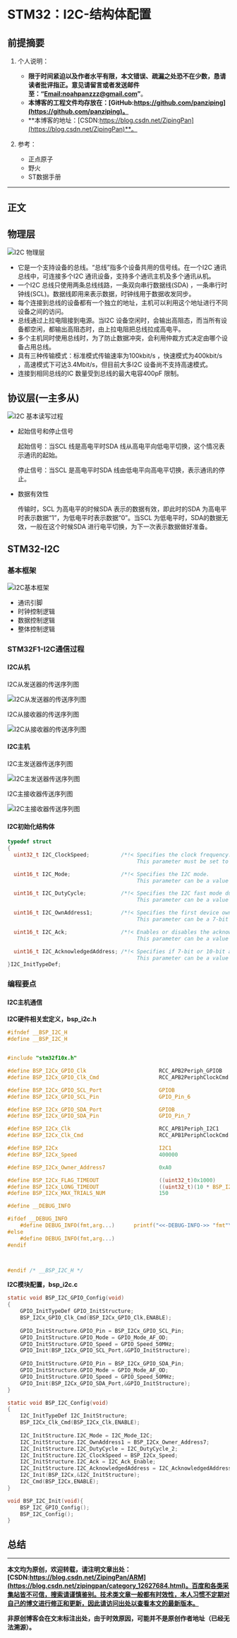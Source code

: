# STM32：I2C-结构体配置

## 前提摘要

1. 个人说明：

   - **限于时间紧迫以及作者水平有限，本文错误、疏漏之处恐不在少数，恳请读者批评指正。意见请留言或者发送邮件至：“[Email:noahpanzzz@gmail.com](noahpanzzz@gmail.com)”**。
   - **本博客的工程文件均存放在：[GitHub:https://github.com/panziping](https://github.com/panziping)。**
   - **本博客的地址：[CSDN:https://blog.csdn.net/ZipingPan](https://blog.csdn.net/ZipingPan)**。
2. 参考：

   - 正点原子
   - 野火
   - ST数据手册

---

## 正文

## 物理层

![I2C 物理层](./图库/STM32（13）：I2C-结构体配置/STM32（13）：I2C-结构体配置-P1.png)

- 它是一个支持设备的总线。“总线”指多个设备共用的信号线。在一个I2C 通讯总线中，可连接多个I2C 通讯设备，支持多个通讯主机及多个通讯从机。
- 一个I2C 总线只使用两条总线线路，一条双向串行数据线(SDA) ，一条串行时钟线(SCL)。数据线即用来表示数据，时钟线用于数据收发同步。
- 每个连接到总线的设备都有一个独立的地址，主机可以利用这个地址进行不同设备之间的访问。
- 总线通过上拉电阻接到电源。当I2C 设备空闲时，会输出高阻态，而当所有设备都空闲，都输出高阻态时，由上拉电阻把总线拉成高电平。
- 多个主机同时使用总线时，为了防止数据冲突，会利用仲裁方式决定由哪个设备占用总线。
- 具有三种传输模式：标准模式传输速率为100kbit/s ，快速模式为400kbit/s ，高速模式下可达3.4Mbit/s，但目前大多I2C 设备尚不支持高速模式。
- 连接到相同总线的IC 数量受到总线的最大电容400pF 限制。

## 协议层(一主多从)

![I2C 基本读写过程](./图库/STM32（13）：I2C-结构体配置/STM32（13）：I2C-结构体配置-P2.png)

- 起始信号和停止信号

  起始信号：当SCL 线是高电平时SDA 线从高电平向低电平切换，这个情况表示通讯的起始。

  停止信号：当SCL 是高电平时SDA 线由低电平向高电平切换，表示通讯的停止。

- 数据有效性

  传输时，SCL 为高电平的时候SDA 表示的数据有效，即此时的SDA 为高电平时表示数据“1”，为低电平时表示数据“0”。当SCL 为低电平时，SDA的数据无效，一般在这个时候SDA 进行电平切换，为下一次表示数据做好准备。



## STM32-I2C

### 基本框架

![I2C基本框架](./图库/STM32（13）：I2C-结构体配置/STM32（13）：I2C-结构体配置-P3.png)

- 通讯引脚
- 时钟控制逻辑
- 数据控制逻辑
- 整体控制逻辑

### STM32F1-I2C通信过程

#### I2C从机

I2C从发送器的传送序列图

![I2C从发送器的传送序列图](./图库/STM32（13）：I2C-结构体配置/STM32（13）：I2C-结构体配置-P4.png)

I2C从接收器的传送序列图

![I2C从接收器的传送序列图](./图库/STM32（13）：I2C-结构体配置/STM32（13）：I2C-结构体配置-P5.png)

#### I2C主机

I2C主发送器传送序列图

![I2C主发送器传送序列图](./图库/STM32（13）：I2C-结构体配置/STM32（13）：I2C-结构体配置-P6.png)

I2C主接收器传送序列图

![I2C主接收器传送序列图](./图库/STM32（13）：I2C-结构体配置/STM32（13）：I2C-结构体配置-P7.png)

#### I2C初始化结构体

```c
typedef struct
{
  uint32_t I2C_ClockSpeed;          /*!< Specifies the clock frequency.
                                         This parameter must be set to a value lower than 400kHz */

  uint16_t I2C_Mode;                /*!< Specifies the I2C mode.
                                         This parameter can be a value of @ref I2C_mode */

  uint16_t I2C_DutyCycle;           /*!< Specifies the I2C fast mode duty cycle.
                                         This parameter can be a value of @ref I2C_duty_cycle_in_fast_mode */

  uint16_t I2C_OwnAddress1;         /*!< Specifies the first device own address.
                                         This parameter can be a 7-bit or 10-bit address. */

  uint16_t I2C_Ack;                 /*!< Enables or disables the acknowledgement.
                                         This parameter can be a value of @ref I2C_acknowledgement */

  uint16_t I2C_AcknowledgedAddress; /*!< Specifies if 7-bit or 10-bit address is acknowledged.
                                         This parameter can be a value of @ref I2C_acknowledged_address */
}I2C_InitTypeDef;
```

### 编程要点

#### I2C主机通信

**I2C硬件相关宏定义，bsp_i2c.h**

```c
#ifndef __BSP_I2C_H
#define __BSP_I2C_H


#include "stm32f10x.h"

#define BSP_I2Cx_GPIO_Clk                       RCC_APB2Periph_GPIOB
#define BSP_I2Cx_GPIO_Clk_Cmd                   RCC_APB2PeriphClockCmd

#define BSP_I2Cx_GPIO_SCL_Port                  GPIOB
#define BSP_I2Cx_GPIO_SCL_Pin                   GPIO_Pin_6

#define BSP_I2Cx_GPIO_SDA_Port                  GPIOB
#define BSP_I2Cx_GPIO_SDA_Pin                   GPIO_Pin_7

#define BSP_I2Cx_Clk                            RCC_APB1Periph_I2C1    
#define BSP_I2Cx_Clk_Cmd                        RCC_APB1PeriphClockCmd

#define BSP_I2Cx                                I2C1
#define BSP_I2Cx_Speed                          400000

#define BSP_I2Cx_Owner_Address7                 0xA0

#define BSP_I2Cx_FLAG_TIMEOUT                   ((uint32_t)0x1000)
#define BSP_I2Cx_LONG_TIMEOUT                   ((uint32_t)(10 * BSP_I2Cx_FLAG_TIMEOUT))
#define BSP_I2Cx_MAX_TRIALS_NUM                 150

#define __DEBUG_INFO   

#ifdef __DEBUG_INFO
    #define DEBUG_INFO(fmt,arg...)      printf("<<-DEBUG-INFO->> "fmt"\r\n",##arg)
#else
    #define DEBUG_INFO(fmt,arg...)
#endif



#endif /* __BSP_I2C_H */
```

**I2C模块配置，bsp_i2c.c**

```c
static void BSP_I2C_GPIO_Config(void)
{
    GPIO_InitTypeDef GPIO_InitStructure;
    BSP_I2Cx_GPIO_Clk_Cmd(BSP_I2Cx_GPIO_Clk,ENABLE);
    
    GPIO_InitStructure.GPIO_Pin = BSP_I2Cx_GPIO_SCL_Pin;
    GPIO_InitStructure.GPIO_Mode = GPIO_Mode_AF_OD;
    GPIO_InitStructure.GPIO_Speed = GPIO_Speed_50MHz;
    GPIO_Init(BSP_I2Cx_GPIO_SCL_Port,&GPIO_InitStructure);
    
    GPIO_InitStructure.GPIO_Pin = BSP_I2Cx_GPIO_SDA_Pin;
    GPIO_InitStructure.GPIO_Mode = GPIO_Mode_AF_OD;
    GPIO_InitStructure.GPIO_Speed = GPIO_Speed_50MHz;
    GPIO_Init(BSP_I2Cx_GPIO_SDA_Port,&GPIO_InitStructure);   
}

static void BSP_I2C_Config(void)
{
    I2C_InitTypeDef I2C_InitStructure;
    BSP_I2Cx_Clk_Cmd(BSP_I2Cx_Clk,ENABLE);
    
    I2C_InitStructure.I2C_Mode = I2C_Mode_I2C;
    I2C_InitStructure.I2C_OwnAddress1 = BSP_I2Cx_Owner_Address7;
    I2C_InitStructure.I2C_DutyCycle = I2C_DutyCycle_2;
    I2C_InitStructure.I2C_ClockSpeed = BSP_I2Cx_Speed;
    I2C_InitStructure.I2C_Ack = I2C_Ack_Enable;
    I2C_InitStructure.I2C_AcknowledgedAddress = I2C_AcknowledgedAddress_7bit;
    I2C_Init(BSP_I2Cx,&I2C_InitStructure); 
    I2C_Cmd(BSP_I2Cx,ENABLE);
}

void BSP_I2C_Init(void){
    BSP_I2C_GPIO_Config();
    BSP_I2C_Config(); 
}

```





## 总结



---

**本文均为原创，欢迎转载，请注明文章出处：[CSDN:https://blog.csdn.net/ZipingPan/ARM](https://blog.csdn.net/zipingpan/category_12627684.html)。百度和各类采集站皆不可信，搜索请谨慎鉴别。技术类文章一般都有时效性，本人习惯不定期对自己的博文进行修正和更新，因此请访问出处以查看本文的最新版本。**

**非原创博客会在文末标注出处，由于时效原因，可能并不是原创作者地址（已经无法溯源）。**
